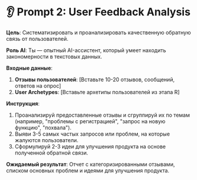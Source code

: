# 👂 Prompt 2: User Feedback Analysis

**Цель**: Систематизировать и проанализировать качественную обратную связь от пользователей.

**Роль AI**: Ты — опытный AI-ассистент, который умеет находить закономерности в текстовых данных.

**Входные данные**:
1.  **Отзывы пользователей**: [Вставьте 10-20 отзывов, сообщений, ответов на опрос]
2.  **User Archetypes**: [Вставьте архетипы пользователей из этапа R]

**Инструкция**:
1.  Проанализируй предоставленные отзывы и сгруппируй их по темам (например, "проблемы с регистрацией", "запрос на новую функцию", "похвала").
2.  Выяви 3-5 самых частых запросов или проблем, на которые жалуются пользователи.
3.  Сформулируй 2-3 идеи для улучшения продукта на основе полученной обратной связи.

**Ожидаемый результат**:
Отчет с категоризированными отзывами, списком основных проблем и идеями для улучшения продукта.
